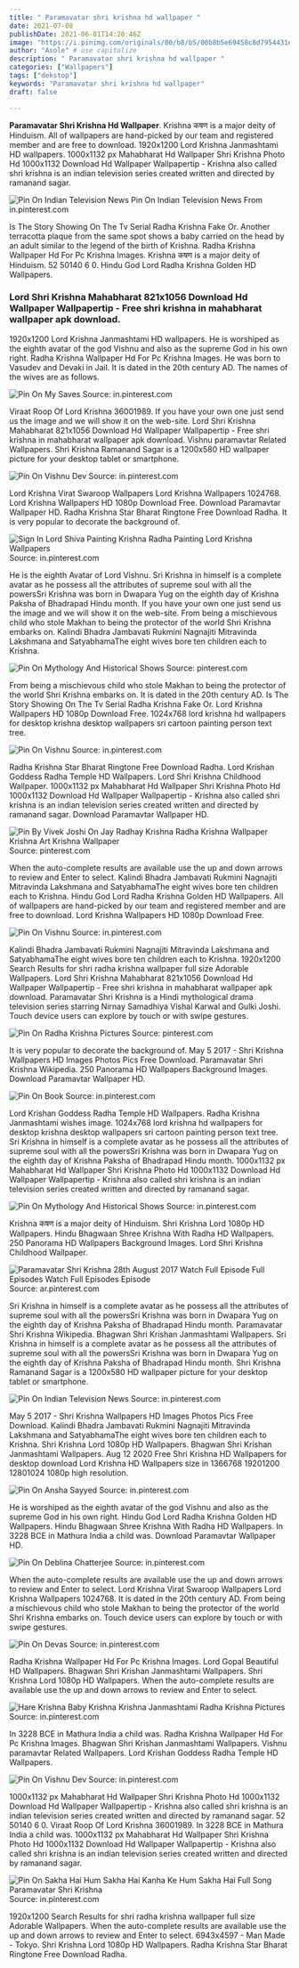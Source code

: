 ```yaml
---
title: " Paramavatar shri krishna hd wallpaper "
date: 2021-07-08
publishDate: 2021-06-01T14:20:46Z
image: "https://i.pinimg.com/originals/00/b8/b5/00b8b5e69458c8d7954431e5e1ab589b.png"
author: "Asole" # use capitalize
description: " Paramavatar shri krishna hd wallpaper "
categories: ["Wallpapers"]
tags: ["dekstop"]
keywords: "Paramavatar shri krishna hd wallpaper"
draft: false

---
```



**Paramavatar Shri Krishna Hd Wallpaper**. Krishna कषण is a major deity of Hinduism. All of wallpapers are hand-picked by our team and registered member and are free to download. 1920x1200 Lord Krishna Janmashtami HD wallpapers. 1000x1132 px Mahabharat Hd Wallpaper Shri Krishna Photo Hd 1000x1132 Download Hd Wallpaper Wallpapertip - Krishna also called shri krishna is an indian television series created written and directed by ramanand sagar.

![Pin On Indian Television News](https://i.pinimg.com/originals/53/24/e0/5324e06e93532e87c07df71c396172dc.jpg "Pin On Indian Television News")
Pin On Indian Television News From in.pinterest.com


Is The Story Showing On The Tv Serial Radha Krishna Fake Or. Another terracotta plaque from the same spot shows a baby carried on the head by an adult similar to the legend of the birth of Krishna. Radha Krishna Wallpaper Hd For Pc Krishna Images. Krishna कषण is a major deity of Hinduism. 52 50140 6 0. Hindu God Lord Radha Krishna Golden HD Wallpapers.

### Lord Shri Krishna Mahabharat 821x1056 Download Hd Wallpaper Wallpapertip - Free shri krishna in mahabharat wallpaper apk download.

1920x1200 Lord Krishna Janmashtami HD wallpapers. He is worshiped as the eighth avatar of the god Vishnu and also as the supreme God in his own right. Radha Krishna Wallpaper Hd For Pc Krishna Images. He was born to Vasudev and Devaki in Jail. It is dated in the 20th century AD. The names of the wives are as follows.


![Pin On My Saves](https://i.pinimg.com/originals/2d/68/e1/2d68e1fb5437c7689584b58e53b261b0.jpg "Pin On My Saves")
Source: in.pinterest.com

Viraat Roop Of Lord Krishna 36001989. If you have your own one just send us the image and we will show it on the web-site. Lord Shri Krishna Mahabharat 821x1056 Download Hd Wallpaper Wallpapertip - Free shri krishna in mahabharat wallpaper apk download. Vishnu paramavtar Related Wallpapers. Shri Krishna Ramanand Sagar is a 1200x580 HD wallpaper picture for your desktop tablet or smartphone.

![Pin On Vishnu Dev](https://i.pinimg.com/originals/e1/da/69/e1da6920d4f4807b464a6bd3cf39e8a1.jpg "Pin On Vishnu Dev")
Source: in.pinterest.com

Lord Krishna Virat Swaroop Wallpapers Lord Krishna Wallpapers 1024768. Lord Krishna Wallpapers HD 1080p Download Free. Download Paramavtar Wallpaper HD. Radha Krishna Star Bharat Ringtone Free Download Radha. It is very popular to decorate the background of.

![Sign In Lord Shiva Painting Krishna Radha Painting Lord Krishna Wallpapers](https://i.pinimg.com/originals/de/23/07/de23074ba5c8b8e7fe1846f6e7eb11b3.jpg "Sign In Lord Shiva Painting Krishna Radha Painting Lord Krishna Wallpapers")
Source: in.pinterest.com

He is the eighth Avatar of Lord Vishnu. Sri Krishna in himself is a complete avatar as he possess all the attributes of supreme soul with all the powersSri Krishna was born in Dwapara Yug on the eighth day of Krishna Paksha of Bhadrapad Hindu month. If you have your own one just send us the image and we will show it on the web-site. From being a mischievous child who stole Makhan to being the protector of the world Shri Krishna embarks on. Kalindi Bhadra Jambavati Rukmini Nagnajiti Mitravinda Lakshmana and SatyabhamaThe eight wives bore ten children each to Krishna.

![Pin On Mythology And Historical Shows](https://i.pinimg.com/474x/b6/b5/1f/b6b51ff4b24468edb9e82e9d306440aa.jpg "Pin On Mythology And Historical Shows")
Source: pinterest.com

From being a mischievous child who stole Makhan to being the protector of the world Shri Krishna embarks on. It is dated in the 20th century AD. Is The Story Showing On The Tv Serial Radha Krishna Fake Or. Lord Krishna Wallpapers HD 1080p Download Free. 1024x768 lord krishna hd wallpapers for desktop krishna desktop wallpapers sri cartoon painting person text tree.

![Pin On Vishnu](https://i.pinimg.com/474x/03/6c/9f/036c9f552fa44aace22f4370767bd311.jpg "Pin On Vishnu")
Source: in.pinterest.com

Radha Krishna Star Bharat Ringtone Free Download Radha. Lord Krishan Goddess Radha Temple HD Wallpapers. Lord Shri Krishna Childhood Wallpaper. 1000x1132 px Mahabharat Hd Wallpaper Shri Krishna Photo Hd 1000x1132 Download Hd Wallpaper Wallpapertip - Krishna also called shri krishna is an indian television series created written and directed by ramanand sagar. Download Paramavtar Wallpaper HD.

![Pin By Vivek Joshi On Jay Radhay Krishna Radha Krishna Wallpaper Krishna Art Krishna Wallpaper](https://i.pinimg.com/originals/dd/30/c8/dd30c8a7203ea23de3f9dfed5be317d8.jpg "Pin By Vivek Joshi On Jay Radhay Krishna Radha Krishna Wallpaper Krishna Art Krishna Wallpaper")
Source: pinterest.com

When the auto-complete results are available use the up and down arrows to review and Enter to select. Kalindi Bhadra Jambavati Rukmini Nagnajiti Mitravinda Lakshmana and SatyabhamaThe eight wives bore ten children each to Krishna. Hindu God Lord Radha Krishna Golden HD Wallpapers. All of wallpapers are hand-picked by our team and registered member and are free to download. Lord Krishna Wallpapers HD 1080p Download Free.

![Pin On Vishnu](https://i.pinimg.com/474x/ba/50/64/ba50641ed031de2e3a262a7925f67e4e.jpg "Pin On Vishnu")
Source: in.pinterest.com

Kalindi Bhadra Jambavati Rukmini Nagnajiti Mitravinda Lakshmana and SatyabhamaThe eight wives bore ten children each to Krishna. 1920x1200 Search Results for shri radha krishna wallpaper full size Adorable Wallpapers. Lord Shri Krishna Mahabharat 821x1056 Download Hd Wallpaper Wallpapertip - Free shri krishna in mahabharat wallpaper apk download. Paramavatar Shri Krishna is a Hindi mythological drama television series starring Nirnay Samadhiya Vishal Karwal and Gulki Joshi. Touch device users can explore by touch or with swipe gestures.

![Pin On Radha Krishna Pictures](https://i.pinimg.com/564x/1a/1d/4b/1a1d4bd6ff4ee64cbc32970894fedc2b.jpg "Pin On Radha Krishna Pictures")
Source: pinterest.com

It is very popular to decorate the background of. May 5 2017 - Shri Krishna Wallpapers HD Images Photos Pics Free Download. Paramavatar Shri Krishna Wikipedia. 250 Panorama HD Wallpapers Background Images. Download Paramavtar Wallpaper HD.

![Pin On Book](https://i.pinimg.com/originals/1d/f2/08/1df2083ac118f37736d19bc6d89e5345.jpg "Pin On Book")
Source: in.pinterest.com

Lord Krishan Goddess Radha Temple HD Wallpapers. Radha Krishna Janmashtami wishes image. 1024x768 lord krishna hd wallpapers for desktop krishna desktop wallpapers sri cartoon painting person text tree. Sri Krishna in himself is a complete avatar as he possess all the attributes of supreme soul with all the powersSri Krishna was born in Dwapara Yug on the eighth day of Krishna Paksha of Bhadrapad Hindu month. 1000x1132 px Mahabharat Hd Wallpaper Shri Krishna Photo Hd 1000x1132 Download Hd Wallpaper Wallpapertip - Krishna also called shri krishna is an indian television series created written and directed by ramanand sagar.

![Pin On Mythology And Historical Shows](https://i.pinimg.com/originals/27/f3/70/27f3701972e282be359544dfeffadd5b.jpg "Pin On Mythology And Historical Shows")
Source: in.pinterest.com

Krishna कषण is a major deity of Hinduism. Shri Krishna Lord 1080p HD Wallpapers. Hindu Bhagwaan Shree Krishna With Radha HD Wallpapers. 250 Panorama HD Wallpapers Background Images. Lord Shri Krishna Childhood Wallpaper.

![Paramavatar Shri Krishna 28th August 2017 Watch Full Episode Full Episodes Watch Full Episodes Episode](https://i.pinimg.com/originals/6d/4e/44/6d4e4452c3ae8afec0c24bc58e6633e7.jpg "Paramavatar Shri Krishna 28th August 2017 Watch Full Episode Full Episodes Watch Full Episodes Episode")
Source: ar.pinterest.com

Sri Krishna in himself is a complete avatar as he possess all the attributes of supreme soul with all the powersSri Krishna was born in Dwapara Yug on the eighth day of Krishna Paksha of Bhadrapad Hindu month. Paramavatar Shri Krishna Wikipedia. Bhagwan Shri Krishan Janmashtami Wallpapers. Sri Krishna in himself is a complete avatar as he possess all the attributes of supreme soul with all the powersSri Krishna was born in Dwapara Yug on the eighth day of Krishna Paksha of Bhadrapad Hindu month. Shri Krishna Ramanand Sagar is a 1200x580 HD wallpaper picture for your desktop tablet or smartphone.

![Pin On Indian Television News](https://i.pinimg.com/originals/53/24/e0/5324e06e93532e87c07df71c396172dc.jpg "Pin On Indian Television News")
Source: in.pinterest.com

May 5 2017 - Shri Krishna Wallpapers HD Images Photos Pics Free Download. Kalindi Bhadra Jambavati Rukmini Nagnajiti Mitravinda Lakshmana and SatyabhamaThe eight wives bore ten children each to Krishna. Shri Krishna Lord 1080p HD Wallpapers. Bhagwan Shri Krishan Janmashtami Wallpapers. Aug 12 2020 Free Shri Krishna HD Wallpapers for desktop download Lord Krishna HD Wallpapers size in 1366768 19201200 12801024 1080p high resolution.

![Pin On Ansha Sayyed](https://i.pinimg.com/originals/ec/84/3c/ec843cc8b2d9cd585f39b4a2424d7702.jpg "Pin On Ansha Sayyed")
Source: in.pinterest.com

He is worshiped as the eighth avatar of the god Vishnu and also as the supreme God in his own right. Hindu God Lord Radha Krishna Golden HD Wallpapers. Hindu Bhagwaan Shree Krishna With Radha HD Wallpapers. In 3228 BCE in Mathura India a child was. Download Paramavtar Wallpaper HD.

![Pin On Deblina Chatterjee](https://i.pinimg.com/736x/8d/61/01/8d6101b275b8b089f9361f8ef88589ea.jpg "Pin On Deblina Chatterjee")
Source: in.pinterest.com

When the auto-complete results are available use the up and down arrows to review and Enter to select. Lord Krishna Virat Swaroop Wallpapers Lord Krishna Wallpapers 1024768. It is dated in the 20th century AD. From being a mischievous child who stole Makhan to being the protector of the world Shri Krishna embarks on. Touch device users can explore by touch or with swipe gestures.

![Pin On Devas](https://i.pinimg.com/originals/17/cb/ab/17cbabcc36f7093afc178c97dbe0eba9.png "Pin On Devas")
Source: in.pinterest.com

Radha Krishna Wallpaper Hd For Pc Krishna Images. Lord Gopal Beautiful HD Wallpapers. Bhagwan Shri Krishan Janmashtami Wallpapers. Shri Krishna Lord 1080p HD Wallpapers. When the auto-complete results are available use the up and down arrows to review and Enter to select.

![Hare Krishna Baby Krishna Krishna Janmashtami Radha Krishna Pictures](https://i.pinimg.com/originals/b2/39/70/b23970ab06c2752e65daf9d3f3d328b5.jpg "Hare Krishna Baby Krishna Krishna Janmashtami Radha Krishna Pictures")
Source: in.pinterest.com

In 3228 BCE in Mathura India a child was. Radha Krishna Wallpaper Hd For Pc Krishna Images. Bhagwan Shri Krishan Janmashtami Wallpapers. Vishnu paramavtar Related Wallpapers. Lord Krishan Goddess Radha Temple HD Wallpapers.

![Pin On Vishnu Dev](https://i.pinimg.com/originals/a5/ab/d5/a5abd5ff8fc8a72e1115d40e59313797.png "Pin On Vishnu Dev")
Source: in.pinterest.com

1000x1132 px Mahabharat Hd Wallpaper Shri Krishna Photo Hd 1000x1132 Download Hd Wallpaper Wallpapertip - Krishna also called shri krishna is an indian television series created written and directed by ramanand sagar. 52 50140 6 0. Viraat Roop Of Lord Krishna 36001989. In 3228 BCE in Mathura India a child was. 1000x1132 px Mahabharat Hd Wallpaper Shri Krishna Photo Hd 1000x1132 Download Hd Wallpaper Wallpapertip - Krishna also called shri krishna is an indian television series created written and directed by ramanand sagar.

![Pin On Sakha Hai Hum Sakha Hai Kanha Ke Hum Sakha Hai Full Song Paramavatar Shri Krishna](https://i.pinimg.com/originals/00/b8/b5/00b8b5e69458c8d7954431e5e1ab589b.png "Pin On Sakha Hai Hum Sakha Hai Kanha Ke Hum Sakha Hai Full Song Paramavatar Shri Krishna")
Source: in.pinterest.com

1920x1200 Search Results for shri radha krishna wallpaper full size Adorable Wallpapers. When the auto-complete results are available use the up and down arrows to review and Enter to select. 6943x4597 - Man Made - Tokyo. Shri Krishna Lord 1080p HD Wallpapers. Radha Krishna Star Bharat Ringtone Free Download Radha.


